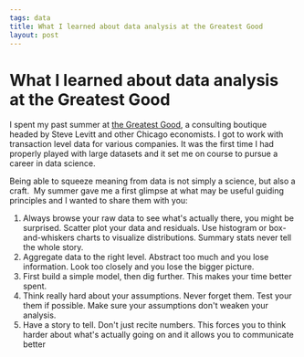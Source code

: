 ```yaml
--- 
tags: data
title: What I learned about data analysis at the Greatest Good
layout: post
---
```

# What I learned about data analysis at the Greatest Good

I spent my past summer at [the Greatest Good](http://greatestgood.com/), a
consulting boutique headed by Steve Levitt and other Chicago economists. I got
to work with transaction level data for various companies. It was the first
time I had properly played with large datasets and it set me on course to
pursue a career in data science.

Being able to squeeze meaning from data is not simply a science, but also a
craft.  My summer gave me a first glimpse at what may be useful guiding
principles and I wanted to share them with you:

1. Always browse your raw data to see what's actually there, you might be surprised. Scatter plot your data and residuals. Use histogram or box-and-whiskers charts to visualize distributions. Summary stats never tell the whole story.
2. Aggregate data to the right level. Abstract too much and you lose information. Look too closely and you lose the bigger picture.
3. First build a simple model, then dig further. This makes your time better spent. 
4. Think really hard about your assumptions. Never forget them. Test your them if possible. Make sure your assumptions don't weaken your analysis.
5. Have a story to tell. Don't just recite numbers. This forces you to think harder about what's actually going on and it allows you to communicate better

